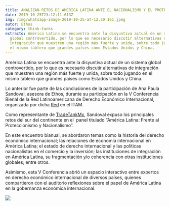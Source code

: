 ```yaml
---
title: ANALIZAN RETOS DE AMÉRICA LATINA ANTE EL NACIONALISMO Y EL PROTECCIONISMO
date: 2019-10-25T23:12:11.613Z
img: /img/whatsapp-image-2019-10-25-at-12.20.161.jpeg
autor: Ethos
category: think-tanks
extracto: América Latina se encuentra ante la disyuntiva actual de un sistema
  global controvertido, por lo que es necesario discutir alternativas de
  integración que muestren una región más fuerte y unida, sobre todo jugando en
  el mismo tablero que grandes países como Estados Unidos y China.
---
```

<!--StartFragment-->

América Latina se encuentra ante la disyuntiva actual de un sistema global controvertido, por lo que es necesario discutir alternativas de integración que muestren una región más fuerte y unida, sobre todo jugando en el mismo tablero que grandes países como Estados Unidos y China.

Lo anterior fue parte de las conclusiones de la participación de Ana Paula Sandoval, asesora de Ethos, durante su participación en la V Conferencia Bienal de la Red Latinoamericana de Derecho Económico Internacional, organizada por dicha [Red](http://cdei.itam.mx/es/evento/v-conferencia-bienal-de-la-red-latinoamericana-de-derecho-economico-internacional) en el ITAM.

Como representante de [TradeTankMx](http://tradetankmx.com/), Sandoval expuso los principales retos del sur del continente en el  panel titulado “América Latina: Frente al Proteccionismo y Nacionalismo”.

En este encuentro bianual, se abordaron temas como la historia del derecho económico internacional; las relaciones de economía internacional en América Latina; el estado de derecho internacional y las políticas nacionalistas en el comercio y la inversión; las instituciones de integración en América Latina, su fragmentación y/o coherencia con otras instituciones globales; entre otros.

Asimismo, esta V Conferencia abrió un espacio interactivo entre expertos en derecho económico internacional de diversos países, quienes compartieron con el auditorio reflexiones sobre el papel de América Latina en la gobernanza económica internacional.

[![](https://www.ethos.org.mx/wp-content/uploads/2019/10/WhatsApp-Image-2019-10-25-at-12.20.161.jpeg)](https://www.ethos.org.mx/wp-content/uploads/2019/10/WhatsApp-Image-2019-10-25-at-12.20.161-1024x527.jpeg)

<!--EndFragment-->